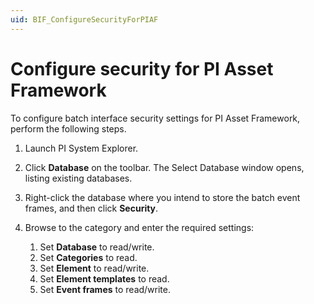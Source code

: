 ```yaml
---
uid: BIF_ConfigureSecurityForPIAF
---
```


# Configure security for PI Asset Framework

<!-- Static topic. No modifications usually required -->

To configure batch interface security settings for PI Asset Framework, perform the following steps.

1. Launch PI System Explorer.

2. Click **Database** on the toolbar. The Select Database window opens, listing existing databases.

3. Right-click the database where you intend to store the batch event frames, and then click **Security**.

4. Browse to the category and enter the required settings:

    1. Set **Database** to read/write.
    2. Set **Categories** to read.
    3. Set **Element** to read/write.
    4. Set **Element templates** to read.
    5. Set **Event frames** to read/write.
